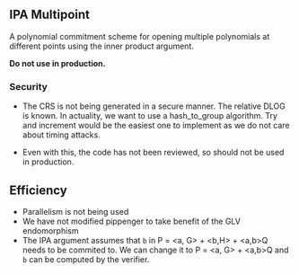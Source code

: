 ## IPA Multipoint

A polynomial commitment scheme for opening multiple polynomials at different points using the inner product argument.

**Do not use in production.**

### Security 

- The CRS is not being generated in a secure manner. The relative DLOG is known. In actuality, we want to use a hash_to_group algorithm. Try and increment would be the easiest one to implement as we do not care about timing attacks.

- Even with this, the code has not been reviewed, so should not be used in production.

## Efficiency

- Parallelism is not being used
- We have not modified pippenger to take benefit of the GLV endomorphism
- The IPA argument assumes that `b` in P = <a, G> + <b,H> + <a,b>Q needs to be commited to. We can change it to P = <a, G> + <a,b>Q and `b` can be computed by the verifier.